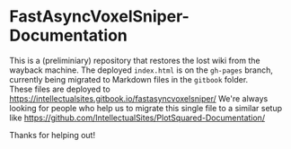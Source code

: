 # FastAsyncVoxelSniper-Documentation

This is a (preliminiary) repository that restores the lost wiki from the wayback machine. The deployed `index.html` is on the `gh-pages` branch, currently being migrated to Markdown files in the `gitbook` folder.  
These files are deployed to https://intellectualsites.gitbook.io/fastasyncvoxelsniper/
We're always looking for people who help us to migrate this single file to a similar setup like https://github.com/IntellectualSites/PlotSquared-Documentation/

Thanks for helping out!
